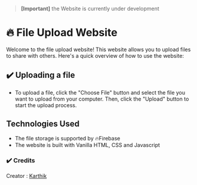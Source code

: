 > <b>[Important]</b> the Website is currently under development

# 🔥 File Upload Website
Welcome to the file upload website! This website allows you to upload files to share with others. Here's a quick overview of how to use the website:

## ✔️ Uploading a file
- To upload a file, click the "Choose File" button and select the file you want to upload from your computer. Then, click the "Upload" button to start the upload process.

## Technologies Used
 - The file storage is supported by 🔥Firebase
 - The website is built with Vanilla HTML, CSS and Javascript

### ✔️ Credits
Creator : [Karthik](https://www.github.com/kathxk07) 
